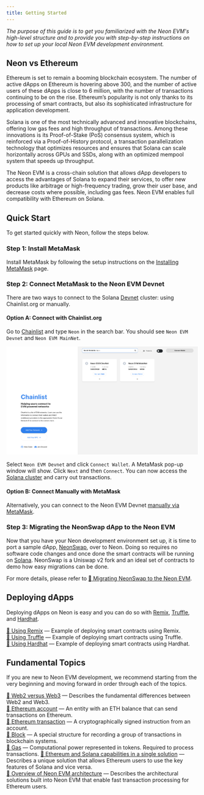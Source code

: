 ```yaml
---
title: Getting Started
---
```


*The purpose of this guide is to get you familiarized with the Neon EVM's high-level structure and to provide you with step-by-step instructions on how to set up your local Neon EVM development environment.*

## Neon vs Ethereum

Ethereum is set to remain a booming blockchain ecosystem. The number of active dApps on Ethereum is hovering above 300, and the number of active users of these dApps is close to 6 million, with the number of transactions continuing to be on the rise. Ethereum’s popularity is not only thanks to its processing of smart contracts, but also its sophisticated infrastructure for application development.

Solana is one of the most technically advanced and innovative blockchains, offering low gas fees and high throughput of transactions. Among these innovations is its Proof-of-Stake (PoS) consensus system, which is reinforced via a Proof-of-History protocol, a transaction parallelization technology that optimizes resources and ensures that Solana can scale horizontally across GPUs and SSDs, along with an optimized mempool system that speeds up throughput.

The Neon EVM is a cross-chain solution that allows dApp developers to access the advantages of Solana to expand their services, to offer new products like arbitrage or high-frequency trading, grow their user base, and decrease costs where possible, including gas fees. Neon EVM enables full compatibility with Ethereum on Solana.

## Quick Start

To get started quickly with Neon, follow the steps below. 

### Step 1: Install MetaMask
Install MetaMask by following the setup instructions on the [Installing MetaMask](wallet/metamask_setup.md#installing-metamask) page.

### Step 2: Connect MetaMask to the Neon EVM Devnet
There are two ways to connect to the Solana [Devnet](https://docs.solana.com/clusters#devnet) cluster: using Chainlist.org or manually.

#### Option A: Connect with Chainlist.org
Go to [Chainlist](https://chainlist.org/) and type `Neon` in the search bar. You should see `Neon EVM Devnet` and `Neon EVM MainNet`.  

![](img/chainlist_neon.png)

Select `Neon EVM Devnet` and click `Connect Wallet`. A MetaMask pop-up window will show. Click `Next` and then `Connect`. You can now access the [Solana cluster](https://docs.solana.com/clusters) and carry out transactions.

#### Option B: Connect Manually with MetaMask
Alternatively, you can connect to the Neon EVM Devnet [manually via MetaMask](wallet/metamask_setup.md#setting-up-an-rpc-network).

### Step 3: Migrating the NeonSwap dApp to the Neon EVM

Now that you have your Neon development environment set up, it is time to port a sample dApp, [NeonSwap](about/terminology.md#neonswap), over to Neon. Doing so requires no software code changes and once done the smart contracts will be running on [Solana](https://docs.solana.com/introduction). NeonSwap is a Uniswap v2 fork and an ideal set of contracts to demo how easy migrations can be done. 

For more details, please refer to [🔘 Migrating NeonSwap to the Neon EVM](developing/deploy_facilities/migrating_dapps.md).

## Deploying dApps

Deploying dApps on Neon is easy and you can do so with [Remix](https://remix-project.org/), [Truffle](https://trufflesuite.com/), and [Hardhat](https://hardhat.org/). 

[🔘 Using Remix](developing/deploy_facilities/using_remix.md) — Example of deploying smart contracts using Remix.  
[🔘 Using Truffle](developing/deploy_facilities/using_truffle.md) — Example of deploying smart contracts using Truffle.  
[🔘 Using Hardhat](developing/deploy_facilities/using_hardhat.md) — Example of deploying smart contracts using Hardhat.  

## Fundamental Topics

If you are new to Neon EVM development, we recommend starting from the very beginning and moving forward in order through each of the topics.  

[🔘 Web2 versus Web3](architecture/core_aspects/web3.md) — Describes the fundamental differences between Web2 and Web3.  
[🔘 Ethereum account](architecture/core_aspects/account.md) — An entity with an ETH balance that can send transactions on Ethereum.  
[🔘 Ethereum transaction](architecture/core_aspects/transaction.md) — A cryptographically signed instruction from an account.  
[🔘 Block](architecture/core_aspects/block.md) — A special structure for recording a group of transactions in blockchain systems.  
[🔘 Gas](architecture/core_aspects/gas.md) — Computational power represented in tokens. Required to process transactions.
[🔘 Ethereum and Solana capabilities in a single solution](architecture/eth_sol_solution.md) — Describes a unique solution that allows Ethereum users to use the key features of Solana and vice versa.  
[🔘 Overview of Neon EVM architecture](architecture/neon_evm_arch.md) — Describes the architectural solutions built into Neon EVM that enable fast transaction processing for Ethereum users.  
